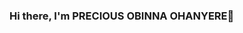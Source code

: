 ### Hi there, I'm PRECIOUS OBINNA OHANYERE👋

<!--
**preqsy/preqsy** is a ✨ _special_ ✨ repository because its `README.md` (this file) appears on your GitHub profile.

Here are some ideas to get you started:

- 🔭 I’m currently working on different projects
- 🌱 I’m currently learning Cloud Engineering
- 👯 I’m looking to collaborate on any Python and Node Js Projects
- 🤔 I’m looking for help with a project sometime in the future i guess
- 💬 Ask me about anything
- 📫 How to reach me: obbyprecious24@gmail.com, 07032937596
- 😄 Pronouns: He
- ⚡ Fun fact: i code when i'm happy, sad, dizzy, bored, frustrated, angry. I code everytime
-->
